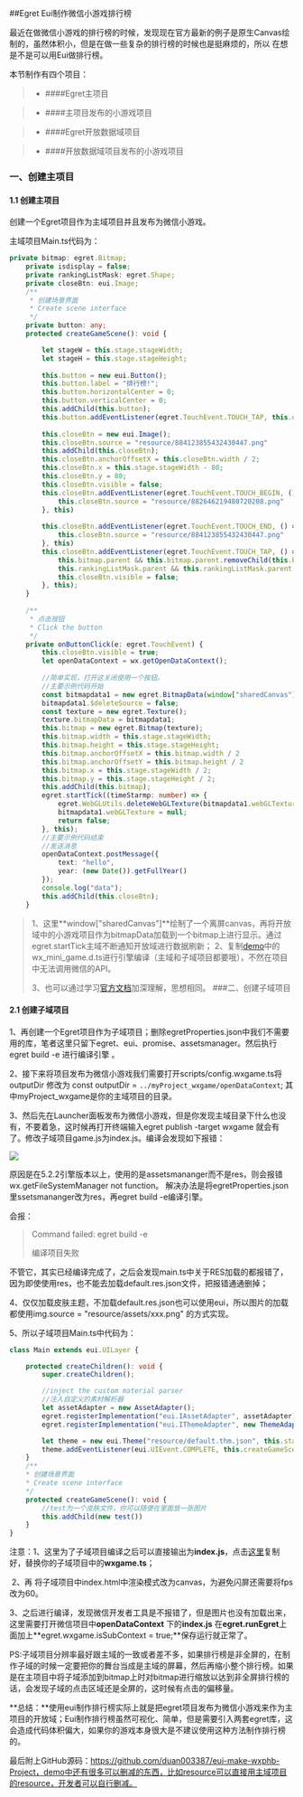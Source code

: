 ##Egret Eui制作微信小游戏排行榜

最近在做微信小游戏的排行榜的时候，发现现在官方最新的例子是原生Canvas绘制的，虽然体积小，但是在做一些复杂的排行榜的时候也是挺麻烦的，所以 在想是不是可以用Eui做排行榜。

本节制作有四个项目：

>- ####Egret主项目   

>- ####主项目发布的小游戏项目

>- ####Egret开放数据域项目   

>- ####开放数据域项目发布的小游戏项目

###   一、创建主项目

####	1.1 创建主项目
创建一个Egret项目作为主域项目并且发布为微信小游戏。

主域项目Main.ts代码为：
```typescript
private bitmap: egret.Bitmap;
    private isdisplay = false;
    private rankingListMask: egret.Shape;
    private closeBtn: eui.Image;
    /**
     * 创建场景界面
     * Create scene interface
     */
    private button: any;
    protected createGameScene(): void {

        let stageW = this.stage.stageWidth;
        let stageH = this.stage.stageHeight;
    
        this.button = new eui.Button();
        this.button.label = "排行榜!";
        this.button.horizontalCenter = 0;
        this.button.verticalCenter = 0;
        this.addChild(this.button);
        this.button.addEventListener(egret.TouchEvent.TOUCH_TAP, this.onButtonClick, this);
    
        this.closeBtn = new eui.Image();
        this.closeBtn.source = "resource/884123855432430447.png"
        this.addChild(this.closeBtn);
        this.closeBtn.anchorOffsetX = this.closeBtn.width / 2;
        this.closeBtn.x = this.stage.stageWidth - 80;
        this.closeBtn.y = 80;
        this.closeBtn.visible = false;
        this.closeBtn.addEventListener(egret.TouchEvent.TOUCH_BEGIN, () => {
            this.closeBtn.source = "resource/882646219480720208.png"
        }, this)
    
        this.closeBtn.addEventListener(egret.TouchEvent.TOUCH_END, () => {
            this.closeBtn.source = "resource/884123855432430447.png"
        }, this)
        this.closeBtn.addEventListener(egret.TouchEvent.TOUCH_TAP, () => {
            this.bitmap.parent && this.bitmap.parent.removeChild(this.bitmap);
            this.rankingListMask.parent && this.rankingListMask.parent.removeChild(this.rankingListMask);
            this.closeBtn.visible = false;
        }, this);
    }
    
    /**
     * 点击按钮
     * Click the button
     */
    private onButtonClick(e: egret.TouchEvent) {
        this.closeBtn.visible = true;
        let openDataContext = wx.getOpenDataContext();
     
        //简单实现，打开这关闭使用一个按钮。
        //主要示例代码开始
        const bitmapdata1 = new egret.BitmapData(window["sharedCanvas"]);
        bitmapdata1.$deleteSource = false;
        const texture = new egret.Texture();
        texture.bitmapData = bitmapdata1;
        this.bitmap = new egret.Bitmap(texture);
        this.bitmap.width = this.stage.stageWidth;
        this.bitmap.height = this.stage.stageHeight;
        this.bitmap.anchorOffsetX = this.bitmap.width / 2
        this.bitmap.anchorOffsetY = this.bitmap.height / 2
        this.bitmap.x = this.stage.stageWidth / 2;
        this.bitmap.y = this.stage.stageHeight / 2;
        this.addChild(this.bitmap);
        egret.startTick((timeStarmp: number) => {
            egret.WebGLUtils.deleteWebGLTexture(bitmapdata1.webGLTexture);
            bitmapdata1.webGLTexture = null;
            return false;
        }, this);
        //主要示例代码结束          
        //发送消息
        openDataContext.postMessage({
            text: "hello",
            year: (new Date()).getFullYear()
        });
        console.log("data");
        this.addChild(this.closeBtn);
    }
```
>1、这里**window["sharedCanvas"]**绘制了一个离屏canvas，再将开放域中的小游戏项目作为bitmapData加载到一个bitmap上进行显示。通过egret.startTick主域不断通知开放域进行数据刷新；
>2、复制[demo](https://github.com/duan003387/eui-make-wxphb-Project/blob/master/myProject/libs/wx_mini_game.d.ts)中的wx_mini_game.d.ts进行引擎编译（主域和子域项目都要哦），不然在项目中无法调用微信的API。
>
>3、也可以通过学习[官方文档](http://developer.egret.com/cn/github/egret-docs/Engine2D/minigame/openDataContext/index.html)加深理解，思想相同。
###二、创建子域项目

#### 2.1 创建子域项目

1、再创建一个Egret项目作为子域项目；删除egretProperties.json中我们不需要用的库，笔者这里只留下egret、eui、promise、assetsmanager。然后执行egret build -e 进行编译引擎 。

2、接下来将项目发布为微信小游戏我们需要打开scripts/config.wxgame.ts将outputDir 修改为   const outputDir = `../myProject_wxgame/openDataContext`; 其中myProject_wxgame是你的主域项目的目录。

3、然后先在Launcher面板发布为微信小游戏，但是你发现主域目录下什么也没有，不要着急，这时候再打开终端输入egret publish -target wxgame 就会有了。修改子域项目game.js为index.js。编译会发现如下报错：

![](https://images2018.cnblogs.com/blog/1062174/201807/1062174-20180723161932842-169160313.png)

原因是在5.2.2引擎版本以上，使用的是assetsmananger而不是res，则会报错wx.getFileSystemManager not function。 解决办法是将egretProperties.json里ssetsmananger改为res，再egret build -e编译引擎。

会报：

>Command failed: egret build -e
>
>编译项目失败

不管它，其实已经编译完成了，之后会发现main.ts中关于RES加载的都报错了，因为即使使用res，也不能去加载default.res.json文件，把报错通通删掉；

4、仅仅加载皮肤主题，不加载default.res.json也可以使用eui，所以图片的加载都使用img.source = "resource/assets/xxx.png" 的方式实现。

5、所以子域项目Main.ts中代码为：
```typescript
class Main extends eui.UILayer {

	protected createChildren(): void {
    	super.createChildren();

    	//inject the custom material parser
    	//注入自定义的素材解析器
    	let assetAdapter = new AssetAdapter();
    	egret.registerImplementation("eui.IAssetAdapter", assetAdapter);
    	egret.registerImplementation("eui.IThemeAdapter", new ThemeAdapter());

    	let theme = new eui.Theme("resource/default.thm.json", this.stage);
    	theme.addEventListener(eui.UIEvent.COMPLETE, this.createGameScene, this);
	}
	/**
 	* 创建场景界面
 	* Create scene interface
 	*/
	protected createGameScene(): void {
		//test为一个皮肤文件，你可以随便在里面放一张图片
    	this.addChild(new test())
	}
}
```

注意：1、这里为了子域项目编译之后可以直接输出为**index.js**，点击[这里](https://github.com/duan003387/eui-make-wxphb-Project/blob/master/wxa/scripts/wxgame/wxgame.ts)复制好，替换你的子域项目中的**wxgame.ts**；

​	2、再 将子域项目中index.html中渲染模式改为canvas，为避免闪屏还需要将fps改为60。

​	3、之后进行编译，发现微信开发者工具是不报错了，但是图片也没有加载出来，这里需要打开微信项目中**openDataContext** 下的**index.js** 在**egret.runEgret**上面加上**egret.wxgame.isSubContext = true;**保存运行就正常了。



PS:子域项目分辨率最好跟主域的一致或者差不多，如果排行榜是非全屏的，在制作子域的时候一定要把你的舞台当成是主域的屏幕，然后再缩小整个排行榜。如果是在主项目中将子域添加到bitmap上时对bitmap进行缩放以达到非全屏排行榜的话，会发现子域的点击区域还是全屏的，这时候有点击的偏移量。



**总结：**使用eui制作排行榜实际上就是把egret项目发布为微信小游戏来作为主项目的开放域；Eui制作排行榜虽然可视化、简单，但是需要引入两套egret库，这会造成代码体积偏大，如果你的游戏本身很大是不建议使用这种方法制作排行榜的。

最后附上GitHub源码：https://github.com/duan003387/eui-make-wxphb-Project，demo中还有很多可以删减的东西，比如resource可以直接用主域项目的resource，开发者可以自行删减。